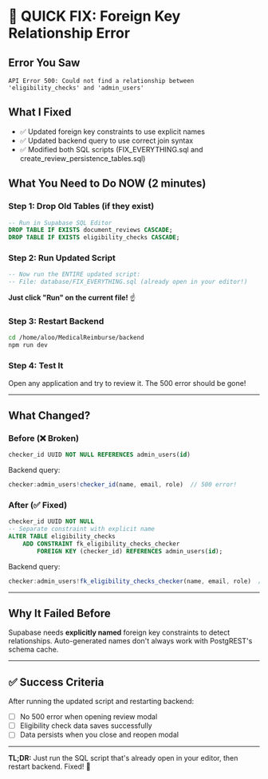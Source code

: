 # 🚨 QUICK FIX: Foreign Key Relationship Error

## Error You Saw
```
API Error 500: Could not find a relationship between 'eligibility_checks' and 'admin_users'
```

## What I Fixed
- ✅ Updated foreign key constraints to use explicit names
- ✅ Updated backend query to use correct join syntax
- ✅ Modified both SQL scripts (FIX_EVERYTHING.sql and create_review_persistence_tables.sql)

## What You Need to Do NOW (2 minutes)

### Step 1: Drop Old Tables (if they exist)
```sql
-- Run in Supabase SQL Editor
DROP TABLE IF EXISTS document_reviews CASCADE;
DROP TABLE IF EXISTS eligibility_checks CASCADE;
```

### Step 2: Run Updated Script
```sql
-- Now run the ENTIRE updated script:
-- File: database/FIX_EVERYTHING.sql (already open in your editor!)
```

**Just click "Run" on the current file!** ☝️

### Step 3: Restart Backend
```bash
cd /home/aloo/MedicalReimburse/backend
npm run dev
```

### Step 4: Test It
Open any application and try to review it. The 500 error should be gone!

---

## What Changed?

### Before (❌ Broken)
```sql
checker_id UUID NOT NULL REFERENCES admin_users(id)
```
Backend query:
```typescript
checker:admin_users!checker_id(name, email, role)  // 500 error!
```

### After (✅ Fixed)
```sql
checker_id UUID NOT NULL
-- Separate constraint with explicit name
ALTER TABLE eligibility_checks 
    ADD CONSTRAINT fk_eligibility_checks_checker 
        FOREIGN KEY (checker_id) REFERENCES admin_users(id);
```
Backend query:
```typescript
checker:admin_users!fk_eligibility_checks_checker(name, email, role)  // Works!
```

---

## Why It Failed Before
Supabase needs **explicitly named** foreign key constraints to detect relationships. Auto-generated names don't always work with PostgREST's schema cache.

---

## ✅ Success Criteria
After running the updated script and restarting backend:
- [ ] No 500 error when opening review modal
- [ ] Eligibility check data saves successfully
- [ ] Data persists when you close and reopen modal

---

**TL;DR:** Just run the SQL script that's already open in your editor, then restart backend. Fixed! 🎉
